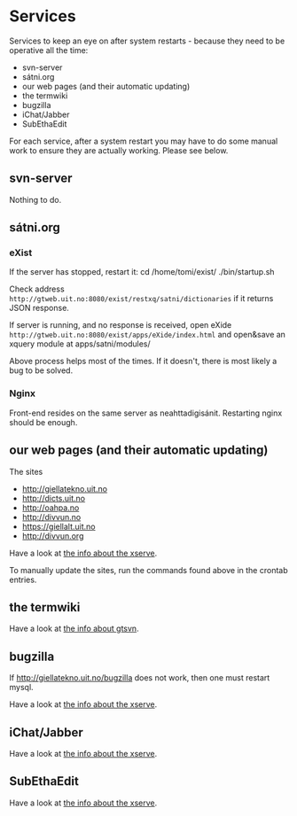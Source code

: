 # Services

Services to keep an eye on after system restarts - because they need to be operative all the time:

- svn-server
- sátni.org
- our web pages (and their automatic updating)
- the termwiki
- bugzilla
- iChat/Jabber
- SubEthaEdit

For each service, after a system restart you may have to do some manual work to ensure they are actually working. Please see below.

## svn-server

Nothing to do.

## sátni.org

### eXist

If the server has stopped, restart it:
cd /home/tomi/exist/
./bin/startup.sh

Check address `http://gtweb.uit.no:8080/exist/restxq/satni/dictionaries` if it returns JSON response.

If server is running, and no response is received, open eXide `http://gtweb.uit.no:8080/exist/apps/eXide/index.html` and open&save an xquery module at apps/satni/modules/

Above process helps most of the times. If it doesn't, there is most likely a bug to be solved.

### Nginx

Front-end resides on the same server as neahttadigisánit. Restarting nginx should be enough.

## our web pages (and their automatic updating)

The sites

- http://giellatekno.uit.no
- http://dicts.uit.no
- http://oahpa.no
- http://divvun.no
- https://giellalt.uit.no
- http://divvun.org

Have a look at [the info about the xserve](../xserve.html#Web+sites).

To manually update the sites, run the commands found above in the crontab entries.

## the termwiki

Have a look at [the info about gtsvn](../gtsvn.html).

## bugzilla

If http://giellatekno.uit.no/bugzilla does not work, then one must restart mysql.

Have a look at [the info about the xserve](../xserve.html#Restart+mysql+on+the+xserve).

## iChat/Jabber

Have a look at [the info about the xserve](../xserve.html#Jabber).

## SubEthaEdit

Have a look at [the info about the xserve](../xserve.html#SubEthaEdit).
